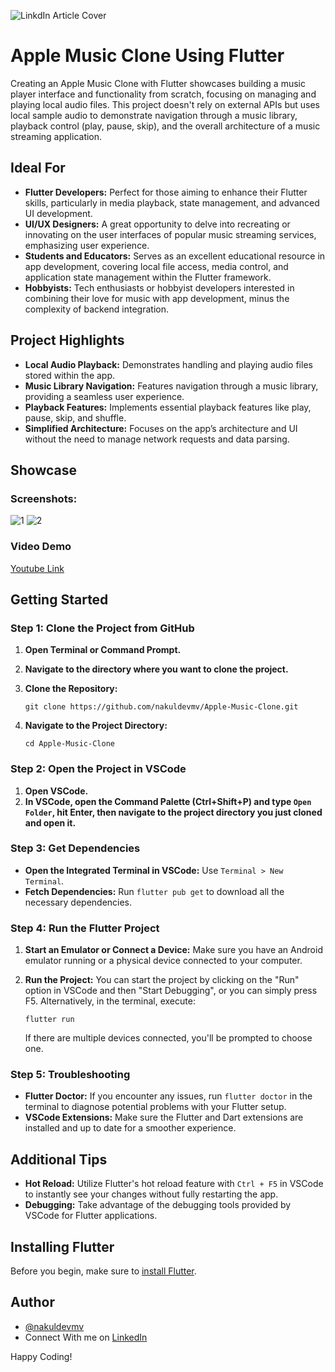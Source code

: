 ![LinkdIn Article Cover](https://github.com/nakuldevmv/Apple-Music-Clone/assets/49229179/ef20722d-55b1-4977-8020-01fe931c757f)
# Apple Music Clone Using Flutter

Creating an Apple Music Clone with Flutter showcases building a music player interface and functionality from scratch, focusing on managing and playing local audio files. This project doesn't rely on external APIs but uses local sample audio to demonstrate navigation through a music library, playback control (play, pause, skip), and the overall architecture of a music streaming application.

## Ideal For

- **Flutter Developers:** Perfect for those aiming to enhance their Flutter skills, particularly in media playback, state management, and advanced UI development.
- **UI/UX Designers:** A great opportunity to delve into recreating or innovating on the user interfaces of popular music streaming services, emphasizing user experience.
- **Students and Educators:** Serves as an excellent educational resource in app development, covering local file access, media control, and application state management within the Flutter framework.
- **Hobbyists:** Tech enthusiasts or hobbyist developers interested in combining their love for music with app development, minus the complexity of backend integration.

## Project Highlights

- **Local Audio Playback:** Demonstrates handling and playing audio files stored within the app.
- **Music Library Navigation:** Features navigation through a music library, providing a seamless user experience.
- **Playback Features:** Implements essential playback features like play, pause, skip, and shuffle.
- **Simplified Architecture:** Focuses on the app’s architecture and UI without the need to manage network requests and data parsing.

 ## Showcase
### Screenshots:
![1](https://github.com/nakuldevmv/Apple-Music-Clone/assets/49229179/bdd1f0e6-d383-476e-ae27-0b0283e8c1e0)
![2](https://github.com/nakuldevmv/Apple-Music-Clone/assets/49229179/88f8029f-6b95-4baf-9b93-88d5971a5847)

### Video Demo

[Youtube Link](https://youtu.be/VIv1jIYpzaM?si=SVVwqdpvSL_x_my8)

## Getting Started

### Step 1: Clone the Project from GitHub

1. **Open Terminal or Command Prompt.**
2. **Navigate to the directory where you want to clone the project.**
3. **Clone the Repository:**
   
   ```
   git clone https://github.com/nakuldevmv/Apple-Music-Clone.git
   ```
5. **Navigate to the Project Directory:**
   
   ```
   cd Apple-Music-Clone
   ```

### Step 2: Open the Project in VSCode

1. **Open VSCode.**
2. **In VSCode, open the Command Palette (Ctrl+Shift+P) and type `Open Folder`, hit Enter, then navigate to the project directory you just cloned and open it.**

### Step 3: Get Dependencies

- **Open the Integrated Terminal in VSCode:** Use `Terminal > New Terminal`.
- **Fetch Dependencies:** Run `flutter pub get` to download all the necessary dependencies.

### Step 4: Run the Flutter Project

1. **Start an Emulator or Connect a Device:** Make sure you have an Android emulator running or a physical device connected to your computer.
2. **Run the Project:** You can start the project by clicking on the "Run" option in VSCode and then "Start Debugging", or you can simply press F5. Alternatively, in the terminal, execute:
   
   ```
   flutter run
   ```
   If there are multiple devices connected, you'll be prompted to choose one.

### Step 5: Troubleshooting

- **Flutter Doctor:** If you encounter any issues, run `flutter doctor` in the terminal to diagnose potential problems with your Flutter setup.
- **VSCode Extensions:** Make sure the Flutter and Dart extensions are installed and up to date for a smoother experience.

## Additional Tips

- **Hot Reload:** Utilize Flutter's hot reload feature with `Ctrl + F5` in VSCode to instantly see your changes without fully restarting the app.
- **Debugging:** Take advantage of the debugging tools provided by VSCode for Flutter applications.

## Installing Flutter

Before you begin, make sure to [install Flutter](https://flutter.dev/docs/get-started/install).

## Author

- [@nakuldevmv](https://github.com/nakuldevmv)
- Connect With me on [LinkedIn](https://www.linkedin.com/in/nakuldevmv/)

Happy Coding!


